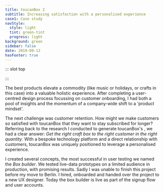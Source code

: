 ```yaml
---
title: toucanBox 2
subtitle: Increasing satisfaction with a personalised experience
case1: Case study
navStyle:
  style: light
  tint: green-tint
  progress: light
background: green
sidebar: false
date: 2019-09-12
hasFooter: true
---
```


::: slot top

<Stage-ProjectStage rag="rag-6" ragTitle="rag-1" ctaLabel="Prototype" ctaUrl="http://personalisation.herokuapp.com/" description="I spearheaded a strategic design project to identify new ways of improving customer retention.">

<template v-slot:visual-column>
  <figure class="combined-image">
    <Heros-ImageHero src="/images/toucanbox/personalisation/combined_personalisation.png" alt="Ecosia mobile devices"/>
  </figure>
</template>

<template v-slot:platform>

Web application (accounts)

</template>

<template v-slot:timeframe>

2017-2018

</template>

<template v-slot:my-role>

UX/UI Designer
~ Project Manager

</template>

<template v-slot:team>

Front-end developer
~ Marketing manager

</template>

</Stage-ProjectStage>

:::


<Content-TextSection padding="is-initial" rag="rag-4">

The best products elevate a commodity (like music or holidays, or crafts in this case) into a valuable holistic experience. After completing a user-centred design process focussing on customer onboarding, I had both a pool of insights and the momentum of a company-wide shift to a 'product mindset'.

<p>
The next challenge was customer retention. How might we make customers so satisfied with toucanBox that they want to stay subscribed for longer? Referring back to the research I conducted to generate toucanBox's 
<Content-ModalLink label="Product Principles">
<template v-slot:modal>
<Content :page-key="$site.pages.find(p => p.path === '/extra/toucanbox-principles/').key"/>
</template>
</Content-ModalLink>, we had a clear answer: <em>Get the right craft box to the right customer in the right quantity</em>. With a bespoke technology platform and a direct relationship with customers, toucanBox was uniquely positioned to leverage a personalised experience.
</p>

I created several concepts, the most successful in user testing we named the _Box builder_. We tested live-data prototypes on a limited audience in production, with promising results. Sadly I was unable to finish this project before my move to Berlin. I hired, onboarded and handed over the project to a new UX designer. Today the box builder is live as part of the signup flow and user accounts.

<template v-slot:aside>

<figure class="image parent-loading image image is-4by5">
  <img class="lazyload" data-src="/images/toucanbox/personalisation/personalised-experience.jpg" alt="Cartoon of a personalised experience">
</figure>

</template>

</Content-TextSection>





<Content-ImageFrames-FullImageSection url="/images/toucanbox/personalisation/personalisation-montage.jpg" alt="Personalisation discovery montage"/>





<Content-ImageFrames-MainImageSection url="/images/toucanbox/personalisation/high-fidelity-sketching.png" alt="Flowchart of personalisation interface in the account section" imageClass="is-2by1 transparent-image" padding="is-large" :aside="true" >

<template v-slot:content>

## Reflections

<p class="subtitle">
  "I wouldn't want to add my preferences if I can choose my box. It's basically the same thing, except choosing is better."
</p>

For me, this quote from one of my user testing sessions nicely captures the main challenge of this project - discovering the right personalised experience for toucanBox. I prototyped dozens of ideas, some of which were released as live beta tests to gather data insights, such as a past box rating system, child personality quiz and parent survey/preferences. What emerged were two strong themes. Customers either wanted to directly choose their next box(es) or they didn't want to be involved in personalising their experience at all. 

I believe this dichotomy reflects people's broader expectations of digital technology "Either I'm in total control, or I expect the algorithm to anticipate my needs". We knew we needed to tackle both these opportunities, for both types of user. Ultimately toucanBox customers should be able to choose their boxes months ahead (adding additional materials, books and other add-ons if desired) and provide as much or as little information about their child as they want, always getting the best possible box. The Box Builder focusses on choice but you can see from the sketch below I was imagining it as part of a broader interface that also included preferences and settings.

</template>


<template slot="aside">

<Content-InfoBox :hasIcon="true" :hasAction="true" type="link" label="Prototype" url="http://personalisation.herokuapp.com/">

I created a realistic prototype of the Box Builder interface for in-house value and usability testing.
{ .rag-1 }

</Content-InfoBox>

</template>

</Content-ImageFrames-MainImageSection>


<!-- Best products (Airbnb and Spotify) blend the boundary between the digital product and the commodity. In toucanbox too.  toucanbox - small team, involved in the core product but - central question for me: how can the online product enhance the overall experience for parents, and also children. The leadership at toucanBox didn’t think of themselves as a tech company, even though by this point the desire for flexibility, customisation, by a series of incremental steps, we had replaced almost all the off-the-shelf tools for subscription businesses with our own systems.

The leadership at toucanBox didn’t think of themselves as a tech company, even though by this point the desire for flexibility, customisation, by a series of incremental steps, we had replaced almost all the off-the-shelf tools for subscription businesses with our own systems. 

The two main challenges - Defining personalisation and handling complexity The leadership at toucanBox didn’t think of themselves as a tech company, even though by this point the desire for flexibility, customisation, by a series of incremental steps, we had replaced almost all the off-the-shelf tools for subscription businesses with our own systems.

Best products (Airbnb and Spotify) blend the boundary between the digital product and the commodity. In toucanbox too.  toucanbox - small team, involved in the core product but - central question for me: how can the online product enhance the overall experience for parents, and also children.  


<Content-QuoteSection quote="I wouldn't want to add my preferences if I can choose my box. It's basically the same thing, except choosing is better." attribute="Sandra Whitehouse, Mum to Harry and Scarlet"/> -->
